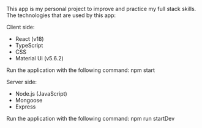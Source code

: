 This app is my personal project to improve and practice my full stack skills.
The technologies that are used by this app:

Client side:
- React (v18)
- TypeScript
- CSS
- Material Ui (v5.6.2)

Run the application with the following command: npm start


Server side:
- Node.js (JavaScript)
- Mongoose
- Express

Run the application with the following command: npm run startDev



